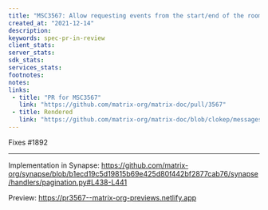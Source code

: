 ```yaml
---
title: "MSC3567: Allow requesting events from the start/end of the room history"
created_at: "2021-12-14"
description:
keywords: spec-pr-in-review
client_stats:
server_stats:
sdk_stats:
services_stats:
footnotes:
notes:
links:
 - title: "PR for MSC3567"
   link: "https://github.com/matrix-org/matrix-doc/pull/3567"
 - title: Rendered
   link: "https://github.com/matrix-org/matrix-doc/blob/clokep/messages-from/proposals/3567-optional-from-on-messages.md"
---
```


Fixes #1892

----

Implementation in Synapse: https://github.com/matrix-org/synapse/blob/b1ecd19c5d19815b69e425d80f442bf2877cab76/synapse/handlers/pagination.py#L438-L441













<!-- Replace -->
Preview: https://pr3567--matrix-org-previews.netlify.app
<!-- Replace -->


